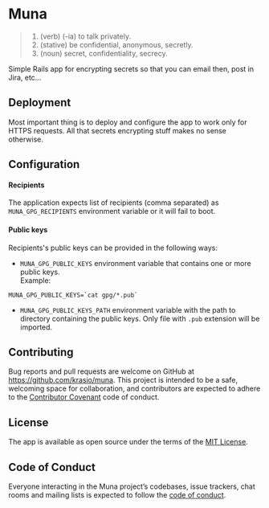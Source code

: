 # Muna

> 1. (verb) (-ia) to talk privately.
> 2. (stative) be confidential, anonymous, secretly.
> 3. (noun) secret, confidentiality, secrecy.

Simple Rails app for encrypting secrets so that you can email then, post in Jira, etc...

## Deployment

Most important thing is to deploy and configure the app to work only for HTTPS requests. All that secrets encrypting stuff makes no sense otherwise.

## Configuration

#### Recipients

The application expects list of recipients (comma separated) as `MUNA_GPG_RECIPIENTS` environment variable or it will fail to boot.

#### Public keys

Recipients's public keys can be provided in the following ways:

* `MUNA_GPG_PUBLIC_KEYS` environment variable that contains one or more public keys.  
Example:  
```
MUNA_GPG_PUBLIC_KEYS=`cat gpg/*.pub`
```

* `MUNA_GPG_PUBLIC_KEYS_PATH` environment variable with the path to directory containing the public keys. Only file with `.pub` extension will be imported.

## Contributing

Bug reports and pull requests are welcome on GitHub at https://github.com/krasio/muna. This project is intended to be a safe, welcoming space for collaboration, and contributors are expected to adhere to the [Contributor Covenant](http://contributor-covenant.org) code of conduct.

## License

The app is available as open source under the terms of the [MIT License](https://opensource.org/licenses/MIT).

## Code of Conduct

Everyone interacting in the Muna project’s codebases, issue trackers, chat rooms and mailing lists is expected to follow the [code of conduct](https://github.com/qrasio/muna/blob/master/CODE_OF_CONDUCT.md).
